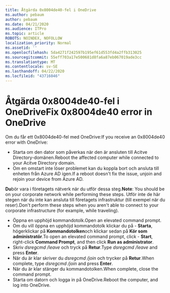 ```yaml
---
title: Åtgärda 0x8004de40-fel i OneDrive
ms.author: pebaum
author: pebaum
ms.date: 04/21/2020
ms.audience: ITPro
ms.topic: article
ROBOTS: NOINDEX, NOFOLLOW
localization_priority: Normal
ms.assetid: ''
ms.openlocfilehash: 5da4271f242597b195ef61d553fd4a2ffb313025
ms.sourcegitcommit: 55eff703a17e500681d8fa6a87eb067019ade3cc
ms.translationtype: MT
ms.contentlocale: sv-SE
ms.lasthandoff: 04/22/2020
ms.locfileid: "43716046"
---
```

# <a name="fix-0x8004de40-error-in-onedrive"></a><span data-ttu-id="5d932-102">Åtgärda 0x8004de40-fel i OneDrive</span><span class="sxs-lookup"><span data-stu-id="5d932-102">Fix 0x8004de40 error in OneDrive</span></span>

<span data-ttu-id="5d932-103">Om du får ett 0x8004de40-fel med OneDrive:</span><span class="sxs-lookup"><span data-stu-id="5d932-103">If you receive an 0x8004de40 error with OneDrive:</span></span>

- <span data-ttu-id="5d932-104">Starta om den dator som påverkas när den är ansluten till Acitve Directory-domänen.</span><span class="sxs-lookup"><span data-stu-id="5d932-104">Reboot the affected computer while connected to your Acitve Directory domain.</span></span>
- <span data-ttu-id="5d932-105">Om en omstart inte löser problemet kan du koppla bort och ansluta till enheten från Azure AD igen.</span><span class="sxs-lookup"><span data-stu-id="5d932-105">If a reboot doesn't fix the issue, unjoin and rejoin your device from Azure AD.</span></span> 

<span data-ttu-id="5d932-106">**Du**bör vara i företagets nätverk när du utför dessa steg.</span><span class="sxs-lookup"><span data-stu-id="5d932-106">**Note**: You should be on your corporate network while performing these steps.</span></span> <span data-ttu-id="5d932-107">Utför inte de här stegen när du inte kan ansluta till företagets infrastruktur (till exempel när du reser).</span><span class="sxs-lookup"><span data-stu-id="5d932-107">Don't perform these steps when you aren't able to connect to your corporate infrastructure (for example, while traveling).</span></span> 

- <span data-ttu-id="5d932-108">Öppna en upphöjd kommandotolk.</span><span class="sxs-lookup"><span data-stu-id="5d932-108">Open an elevated command prompt.</span></span> 
- <span data-ttu-id="5d932-109">Om du vill öppna en upphöjd kommandotolk klickar du på - **Starta**, högerklickar på **Kommandotolken**och klickar sedan på **Kör som administratör**.</span><span class="sxs-lookup"><span data-stu-id="5d932-109">To open an elevated command prompt, click - **Start**, right-click **Command Prompt**, and then click **Run as administrator**.</span></span>
- <span data-ttu-id="5d932-110">Skriv *dsregcmd /leave* och tryck på **Retur**.</span><span class="sxs-lookup"><span data-stu-id="5d932-110">Type *dsregcmd /leave* and press **Enter**.</span></span>
- <span data-ttu-id="5d932-111">När du är klar skriver du *dsregcmd /join* och trycker på **Retur**.</span><span class="sxs-lookup"><span data-stu-id="5d932-111">When complete, type *dsregcmd /join* and press **Enter**.</span></span>
- <span data-ttu-id="5d932-112">När du är klar stänger du kommandotolken.</span><span class="sxs-lookup"><span data-stu-id="5d932-112">When complete, close the command prompt.</span></span>
- <span data-ttu-id="5d932-113">Starta om datorn och logga in på OneDrive.</span><span class="sxs-lookup"><span data-stu-id="5d932-113">Reboot the computer, and log into OneDrive.</span></span>